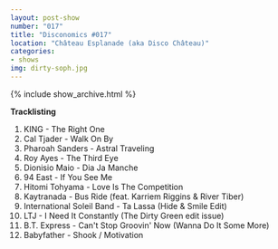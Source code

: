 ```yaml
---
layout: post-show
number: "017"
title: "Disconomics #017"
location: "Château Esplanade (aka Disco Château)"
categories:
- shows
img: dirty-soph.jpg
---
```


{% include show_archive.html %}

**Tracklisting**

1. KING - The Right One
1. Cal Tjader - Walk On By
1. Pharoah Sanders - Astral Traveling
1. Roy Ayes - The Third Eye
1. Dionisio Maio - Dia Ja Manche
1. 94 East - If You See Me
1. Hitomi Tohyama - Love Is The Competition
1. Kaytranada - Bus Ride (feat. Karriem Riggins & River Tiber)
1. International Soleil Band - Ta Lassa (Hide & Smile Edit)
1. LTJ - I Need It Constantly (The Dirty Green edit issue)
1. B.T. Express - Can't Stop Groovin' Now (Wanna Do It Some More)
1. Babyfather - Shook / Motivation
